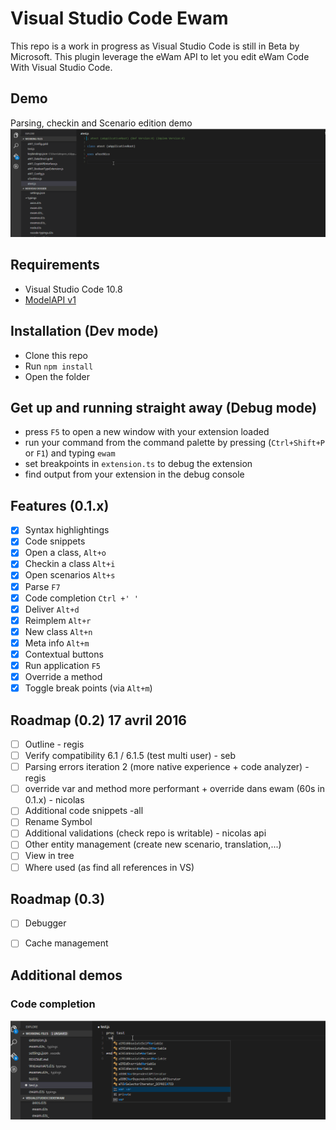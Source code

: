 # Visual Studio Code Ewam

This repo is a work in progress as Visual Studio Code is still in Beta by Microsoft.
This plugin leverage the eWam API to let you edit eWam Code With Visual Studio Code.

## Demo
Parsing, checkin and Scenario edition demo
![eWam VSC](eWam4.gif)

## Requirements
* Visual Studio Code 10.8
* [ModelAPI v1](https://github.com/MphasisWyde/WydeActiveModelerAPI)

## Installation (Dev mode)
* Clone this repo
* Run `npm install`
* Open the folder

## Get up and running straight away (Debug mode)
* press `F5` to open a new window with your extension loaded
* run your command from the command palette by pressing (`Ctrl+Shift+P` or `F1`) and typing `ewam`
* set breakpoints in `extension.ts` to debug the extension
* find output from your extension in the debug console

## Features (0.1.x)
- [x] Syntax highlightings 
- [x] Code snippets
- [x] Open a class, `Alt+o`  
- [x] Checkin a class `Alt+i` 
- [x] Open scenarios `Alt+s` 
- [x] Parse `F7` 
- [x] Code completion  `Ctrl +' '`
- [x] Deliver  `Alt+d`
- [x] Reimplem  `Alt+r`
- [x] New class  `Alt+n`
- [x] Meta info  `Alt+m`
- [x] Contextual buttons
- [x] Run application `F5`
- [x] Override a method
- [x] Toggle break points (via `Alt+m`)

## Roadmap (0.2) 17 avril 2016
- [ ] Outline - regis
- [ ] Verify compatibility 6.1 / 6.1.5 (test multi user) - seb
- [ ] Parsing errors iteration 2 (more native experience + code analyzer) - regis 
- [ ] override var and method more performant + override dans ewam (60s in 0.1.x) - nicolas
- [ ] Additional code snippets -all
- [ ] Rename Symbol  
- [ ] Additional validations (check repo is writable) - nicolas api
- [ ] Other entity management (create new scenario, translation,...)
- [ ] View in tree
- [ ] Where used (as find all references in VS)

## Roadmap (0.3)
- [ ] Debugger
- [ ] Cache management


## Additional demos
### Code completion
![eWam VSC](eWam.gif)





